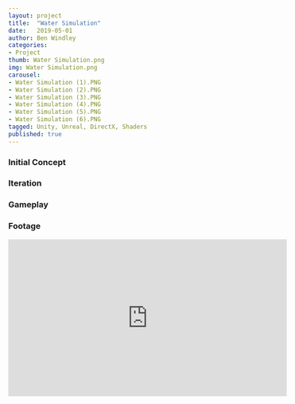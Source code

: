 ```yaml
---
layout: project
title:  "Water Simulation"
date:   2019-05-01
author: Ben Windley
categories:
- Project
thumb: Water Simulation.png
img: Water Simulation.png
carousel:
- Water Simulation (1).PNG
- Water Simulation (2).PNG
- Water Simulation (3).PNG
- Water Simulation (4).PNG
- Water Simulation (5).PNG
- Water Simulation (6).PNG
tagged: Unity, Unreal, DirectX, Shaders
published: true
---
```


### Initial Concept



### Iteration



### Gameplay



### Footage

<p style="text-align: center">
<iframe width="560" height="315" src="https://www.youtube.com/embed/XoNtY8MLEZU?rel=0&amp;showinfo=0" frameborder="0" allow="autoplay; encrypted-media" allowfullscreen></iframe>
</p>